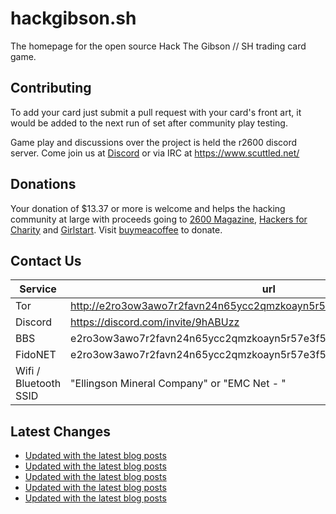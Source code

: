 # hackgibson.sh
The homepage for the open source Hack The Gibson // SH trading card game.


## Contributing

To add your card just submit a pull request with your card's front art, it would be added to the next run of set after community play testing.

Game play and discussions over the project is held the r2600 discord server. Come join us at [Discord](https://discord.com/invite/9hABUzz) or via IRC at https://www.scuttled.net/


## Donations

Your donation of $13.37 or more is welcome and helps the hacking community at large with proceeds going to [2600 Magazine](https://2600.com/), [Hackers for Charity](https://hackersforcharity.org) and [Girlstart](https://girlstart.org).  Visit [buymeacoffee](https://www.buymeacoffee.com/hackgibson.sh) to donate.


## Contact Us

Service | url
-|-
Tor | http://e2ro3ow3awo7r2favn24n65ycc2qmzkoayn5r57e3f56nvjwdcgg32ad.onion
Discord | https://discord.com/invite/9hABUzz
BBS | e2ro3ow3awo7r2favn24n65ycc2qmzkoayn5r57e3f56nvjwdcgg32ad.onion:23
FidoNET | e2ro3ow3awo7r2favn24n65ycc2qmzkoayn5r57e3f56nvjwdcgg32ad.onion:24554
Wifi / Bluetooth SSID | "Ellingson Mineral Company" or "EMC Net - <fidonet address>"

## Latest Changes
<!-- BLOG-POST-LIST:START -->
- [Updated with the latest blog posts](https://github.com/DFW2600/hackgibson.sh/commit/308a37f2aca7a1a6217a352313929accbf056b2f)
- [Updated with the latest blog posts](https://github.com/DFW2600/hackgibson.sh/commit/49e96e868c593aecbf6fa18929753306223e4cef)
- [Updated with the latest blog posts](https://github.com/DFW2600/hackgibson.sh/commit/9709a2d87b6b6b416aadb2aeab4c353a6d7ea19a)
- [Updated with the latest blog posts](https://github.com/DFW2600/hackgibson.sh/commit/baf8e904c49df80b57853284d92c0269557b8f9d)
- [Updated with the latest blog posts](https://github.com/DFW2600/hackgibson.sh/commit/d85eb2a476b14c2fe5c2c2476bc05874dd715971)
<!-- BLOG-POST-LIST:END -->
